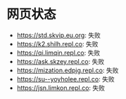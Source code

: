 # 网页状态
- https://std.skvip.eu.org: 失败
- https://k2.shilh.repl.co: 失败
- https://qi.limqin.repl.co: 失败
- https://ask.skzey.repl.co: 失败
- https://mization.edpjg.repl.co: 失败
- https://su--yoyholee.repl.co: 失败
- https://jsn.limkon.repl.co: 失败
